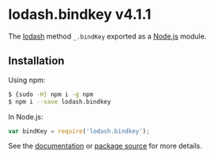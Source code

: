 # lodash.bindkey v4.1.1

The [lodash](https://lodash.com/) method `_.bindKey` exported as a [Node.js](https://nodejs.org/) module.

## Installation

Using npm:
```bash
$ {sudo -H} npm i -g npm
$ npm i --save lodash.bindkey
```

In Node.js:
```js
var bindKey = require('lodash.bindkey');
```

See the [documentation](https://lodash.com/docs#bindKey) or [package source](https://github.com/lodash/lodash/blob/4.1.1-npm-packages/lodash.bindkey) for more details.
